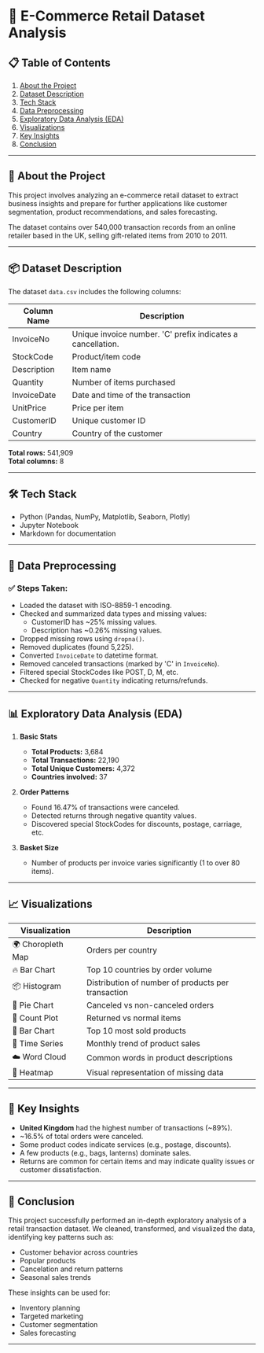 # 🛒 E-Commerce Retail Dataset Analysis

## 📋 Table of Contents
1. [About the Project](#about-the-project)
2. [Dataset Description](#dataset-description)
3. [Tech Stack](#tech-stack)
4. [Data Preprocessing](#data-preprocessing)
5. [Exploratory Data Analysis (EDA)](#exploratory-data-analysis-eda)
6. [Visualizations](#visualizations)
7. [Key Insights](#key-insights)
8. [Conclusion](#conclusion)

---

## 📌 About the Project
This project involves analyzing an e-commerce retail dataset to extract business insights and prepare for further applications like customer segmentation, product recommendations, and sales forecasting.

The dataset contains over 540,000 transaction records from an online retailer based in the UK, selling gift-related items from 2010 to 2011.

---

## 📦 Dataset Description
The dataset `data.csv` includes the following columns:

| Column Name  | Description                                                       |
|--------------|-------------------------------------------------------------------|
| InvoiceNo    | Unique invoice number. 'C' prefix indicates a cancellation.      |
| StockCode    | Product/item code                                                 |
| Description  | Item name                                                         |
| Quantity     | Number of items purchased                                         |
| InvoiceDate  | Date and time of the transaction                                  |
| UnitPrice    | Price per item                                                    |
| CustomerID   | Unique customer ID                                                |
| Country      | Country of the customer                                           |

**Total rows:** 541,909  
**Total columns:** 8

---

## 🛠️ Tech Stack
- Python (Pandas, NumPy, Matplotlib, Seaborn, Plotly)
- Jupyter Notebook
- Markdown for documentation

---

## 🧹 Data Preprocessing
### ✅ Steps Taken:
- Loaded the dataset with ISO-8859-1 encoding.
- Checked and summarized data types and missing values:
  - CustomerID has ~25% missing values.
  - Description has ~0.26% missing values.
- Dropped missing rows using `dropna()`.
- Removed duplicates (found 5,225).
- Converted `InvoiceDate` to datetime format.
- Removed canceled transactions (marked by 'C' in `InvoiceNo`).
- Filtered special StockCodes like POST, D, M, etc.
- Checked for negative `Quantity` indicating returns/refunds.

---

## 📊 Exploratory Data Analysis (EDA)

1. **Basic Stats**
   - **Total Products:** 3,684
   - **Total Transactions:** 22,190
   - **Total Unique Customers:** 4,372
   - **Countries involved:** 37

2. **Order Patterns**
   - Found 16.47% of transactions were canceled.
   - Detected returns through negative quantity values.
   - Discovered special StockCodes for discounts, postage, carriage, etc.

3. **Basket Size**
   - Number of products per invoice varies significantly (1 to over 80 items).

---

## 📈 Visualizations

| Visualization    | Description                                             |
|------------------|---------------------------------------------------------|
| 🌍 Choropleth Map | Orders per country                                     |
| 🔥 Bar Chart      | Top 10 countries by order volume                       |
| 📦 Histogram      | Distribution of number of products per transaction     |
| 🥧 Pie Chart      | Canceled vs non-canceled orders                        |
| 🔁 Count Plot     | Returned vs normal items                               |
| 🛒 Bar Chart      | Top 10 most sold products                              |
| 📅 Time Series    | Monthly trend of product sales                         |
| ☁️ Word Cloud     | Common words in product descriptions                   |
| 🧯 Heatmap        | Visual representation of missing data                  |

---

## 📌 Key Insights
- **United Kingdom** had the highest number of transactions (~89%).
- ~16.5% of total orders were canceled.
- Some product codes indicate services (e.g., postage, discounts).
- A few products (e.g., bags, lanterns) dominate sales.
- Returns are common for certain items and may indicate quality issues or customer dissatisfaction.

---

## 🧾 Conclusion
This project successfully performed an in-depth exploratory analysis of a retail transaction dataset. We cleaned, transformed, and visualized the data, identifying key patterns such as:
- Customer behavior across countries
- Popular products
- Cancelation and return patterns
- Seasonal sales trends

These insights can be used for:
- Inventory planning
- Targeted marketing
- Customer segmentation
- Sales forecasting

---

